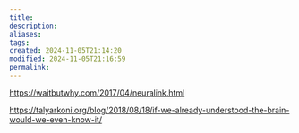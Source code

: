 ```yaml
---
title: 
description: 
aliases: 
tags: 
created: 2024-11-05T21:14:20
modified: 2024-11-05T21:16:59
permalink: 
---
```


https://waitbutwhy.com/2017/04/neuralink.html

https://talyarkoni.org/blog/2018/08/18/if-we-already-understood-the-brain-would-we-even-know-it/
